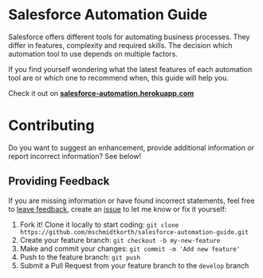 # Salesforce Automation Guide

Salesforce offers different tools for automating business processes. They differ in features, complexity and required skills.
The decision which automation tool to use depends on multiple factors.

If you find yourself wondering what the latest features of each automation tool are or which one to recommend when, this guide will help you.

Check it out on **[salesforce-automation.herokuapp.com](https://salesforce-automation.herokuapp.com/)**

# Contributing
Do you want to suggest an enhancement, provide additional information or report incorrect information? See below!

## Providing Feedback
If you are missing information or have found incorrect statements, feel free to [leave feedback](https://forms.gle/79dzU4qhpu3drPp4A), create an [issue](https://github.com/mschmidtkorth/salesforce-automation-guide/issues) to let me know or fix it yourself:

1. Fork it! Clone it locally to start coding: `git clone https://github.com/mschmidtkorth/salesforce-automation-guide.git`
2. Create your feature branch: `git checkout -b my-new-feature`
3. Make and commit your changes: `git commit -m 'Add new feature'`
4. Push to the feature branch: `git push`
5. Submit a Pull Request from your feature branch to the `develop` branch
